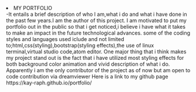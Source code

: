 <li>MY PORTFOLIO</li>
-It entails a brief description of who I am,what i do and what i have done in the past few years.I am the author of this project.
I am motivated to put my portfolio out in the public so that i get noticed,i believe i have what it takes to make an impact in the future technological advances.
some of the coding styles and languages used iclude and not limited to;html,css(styling),bootstrap(styling effects),the use of linux terminal,virtual studio code,atom editor.
One major thing that i think makes my project stand out is the fact that i have utilized most styling effects for both background color animation and vivid description of what i do.
Apparently i am the only contributor of the project as of now but am open to code contribution via dreamviewer
Here is a link to my github page https://kay-raph.github.io/portfolio/
